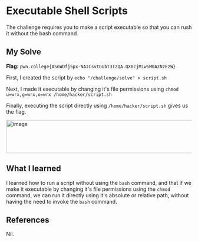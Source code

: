# Executable Shell Scripts
The challenge requires you to make a script executable so that you can rush it without the bash command.

## My Solve
**Flag:**  `pwn.college{ASnWDfj5px-NAICsvtGUbT3IzQA.QX0cjM1wSM0AzNzEzW}`

First, I created the script by `echo "/challenge/solve" > script.sh` 

Next, I made it executable by changing it's file permissions using `chmod u=wrx,g=wrx,o=wrx /home/hacker/script.sh`

Finally, executing the script directly using `/home/hacker/script.sh` gives us the flag.

<img width="733" height="90" alt="image" src="https://github.com/user-attachments/assets/a954db5d-839c-4575-a95a-493ee93ad475" />



## What I learned
I learned how to run a script without using the `bash` command, and that if we make it executable by changing it's file permissions using the `chmod` command, we can run it directly using it's absolute or relative path, without having the need to invoke the `bash` command.

## References
Nil.
